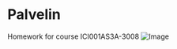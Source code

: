 # Palvelin
Homework for course ICI001AS3A-3008 
![Image](https://github.com/user-attachments/assets/b5c3b493-6d09-4059-9444-2347777b1945) 
